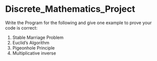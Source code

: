 # Discrete_Mathematics_Project


Write the Program for the following and give one example to prove your code is correct:
1. Stable Marriage Problem
2. Euclid’s Algorithm
3. Pigeonhole Principle
4. Multiplicative inverse
